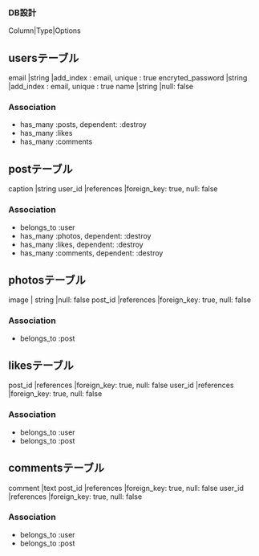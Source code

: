 
### DB設計

Column|Type|Options


## usersテーブル
email |string |add_index : email, unique : true
encryted_password |string |add_index : email, unique : true
name |string |null: false
### Association
- has_many :posts, dependent: :destroy
- has_many :likes
- has_many :comments


## postテーブル
caption |string
user_id |references |foreign_key: true, null: false
### Association
- belongs_to :user
- has_many :photos, dependent: :destroy
- has_many :likes, dependent: :destroy
- has_many :comments, dependent: :destroy
<!-- - has_many :url, dependent: :destroy -->




## photosテーブル
image | string |null: false
post_id |references |foreign_key: true, null: false

### Association
- belongs_to :post


<!-- ## urlテーブル
url | string |null: false
post_id |references |foreign_key: true, null: false

### Association
- belongs_to :post -->



## likesテーブル
post_id |references |foreign_key: true, null: false
user_id |references |foreign_key: true, null: false
### Association
- belongs_to :user
- belongs_to :post



## commentsテーブル
comment |text
post_id |references |foreign_key: true, null: false
user_id |references |foreign_key: true, null: false

### Association
- belongs_to :user
- belongs_to :post

